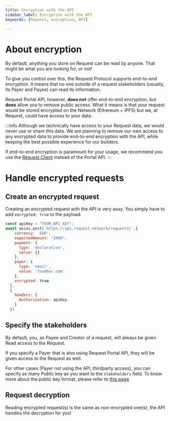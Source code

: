 ```yaml
---
title: Encryption with the API
sidebar_label: Encryption with the API
keywords: [Request, encryption, API]

---
```


# About encryption

By default, anything you store on Request can be read by anyone. That might be what you are looking for, or not!

To give you control over this, the Request Protocol supports end-to-end encryption. It means that no one outside of a request stakeholders (usually, its Payer and Payee) can read its information.

Request Portal API, however, **does not** offer end-to-end encryption, but **does** allow you to remove public access. 
What it means is that your request would be stored encrypted on the Network (Ethereum + IPFS) but we, at Request, could have access to your data. 

:::info
Although we technically have access to your Request data, we would never use or share this data.
We are planning to remove our own access to any encrypted data to provide end-to-end encryption with the API, while keeping the best possible experience for our builders.

If end-to-end encryption is paramount for your usage, we recommend you use the [Request Client](http://localhost:3000/docs/guides/5-request-client/0-intro) instead of the Portal API.
:::


# Handle encrypted requests

## Create an encrypted request

Creating an encrypted request with the API is very easy. You simply have to add `encrypted: true` to the payload. 

```javascript
const apiKey = "YOUR_API_KEY";
await axios.post(`https://api.request.network/requests/`,{
    currency: 'EUR',
    expectedAmount: "1000",
    payment: {
      type: 'declarative',
      value: {}
    },
    payer: {
      type: 'email',
      value: 'foo@bar.com'
    },
    encrypted: true
  },
  {
    headers: {
      Authorization: apiKey
    }
  })
```

## Specify the stakeholders
By default, you, as Payee and Creator of a request, will always be given Read access to the Request. 

If you specify a Payer that is also using Request Portal API, they will be given access to the Request as well. 

For other cases (Payer not using the API, thirdparty access), you can specify as many Public key as you want to the `stakeholders` field. To know more about the public key format, please refer to [this page](/TODO)


## Request decryption
Reading encrypted request(s) is the same as non-encrypted one(s), the API handles the decryption for you!
